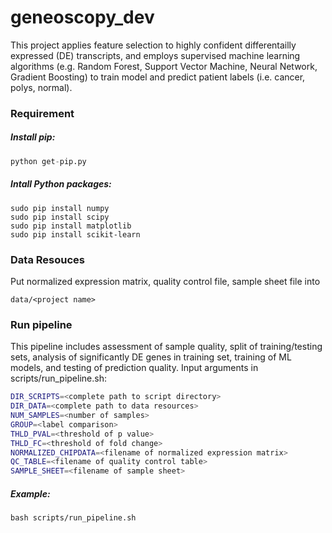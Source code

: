# geneoscopy_dev

This project applies feature selection to highly confident differentailly expressed (DE) transcripts, and employs supervised machine learning algorithms (e.g. Random Forest, Support Vector Machine, Neural Network, Gradient Boosting) to train model and predict patient labels (i.e. cancer, polys, normal).

### Requirement

##### Install pip:
```python
python get-pip.py
```
##### Intall Python packages:
```shell
sudo pip install numpy
sudo pip install scipy
sudo pip install matplotlib
sudo pip install scikit-learn
```

### Data Resouces

Put normalized expression matrix, quality control file, sample sheet file into 
```shell 
data/<project name>
```

### Run pipeline

This pipeline includes assessment of sample quality, split of training/testing sets, analysis of significantly DE genes in training set, training of ML models, and testing of prediction quality. Input arguments in scripts/run_pipeline.sh:

```bash
DIR_SCRIPTS=<complete path to script directory>
DIR_DATA=<complete path to data resources>
NUM_SAMPLES=<number of samples>
GROUP=<label comparison>
THLD_PVAL=<threshold of p value>
THLD_FC=<threshold of fold change>
NORMALIZED_CHIPDATA=<filename of normalized expression matrix>
QC_TABLE=<filename of quality control table>
SAMPLE_SHEET=<filename of sample sheet>
```

##### Example:
```shell
bash scripts/run_pipeline.sh
```

